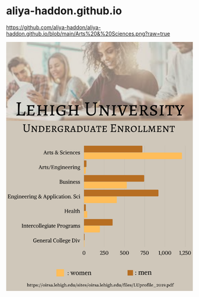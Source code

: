 # aliya-haddon.github.io

https://github.com/aliya-haddon/aliya-haddon.github.io/blob/main/Arts%20&%20Sciences.png?raw=true




![Lehigh University Undergraduate Enrollment](https://github.com/aliya-haddon/aliya-haddon.github.io/blob/main/Arts%20&%20Sciences.png?raw=true)
